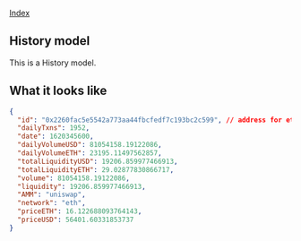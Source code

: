 [Index](../index.md)

## History model

This is a History model.

## What it looks like

```json
{
  "id": "0x2260fac5e5542a773aa44fbcfedf7c193bc2c599", // address for eth?
  "dailyTxns": 1952,
  "date": 1620345600,
  "dailyVolumeUSD": 81054158.19122086,
  "dailyVolumeETH": 23195.11497562857,
  "totalLiquidityUSD": 19206.859977466913,
  "totalLiquidityETH": 29.02877830866717,
  "volume": 81054158.19122086,
  "liquidity": 19206.859977466913,
  "AMM": "uniswap",
  "network": "eth",
  "priceETH": 16.122688093764143,
  "priceUSD": 56401.60331853737
}
```
